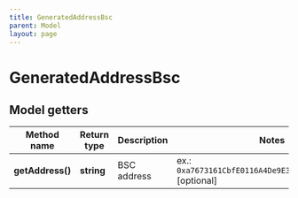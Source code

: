 ```yaml
---
title: GeneratedAddressBsc
parent: Model
layout: page
---
```


# GeneratedAddressBsc

## Model getters

Method name | Return type | Description | Notes
------------ | ------------- | ------------- | -------------
**getAddress()** | **string** | BSC address | ex.: `0xa7673161CbfE0116A4De9E341f8465940c2211d4` [optional]

